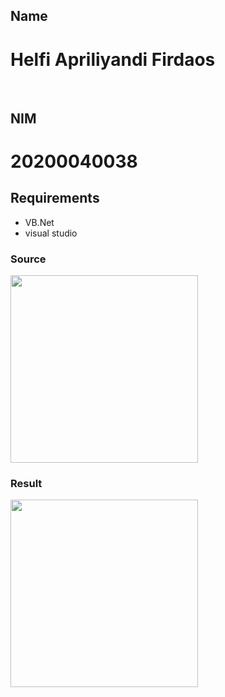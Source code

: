 ## Name
# Helfi Apriliyandi Firdaos
<br>

## NIM
# 20200040038

## Requirements
- VB.Net
- visual studio

### Source
<img src="./sources/master.jpg" style="height: 300px;">
<br>

### Result
<img src="./results/final.png" style="height: 300px;">
